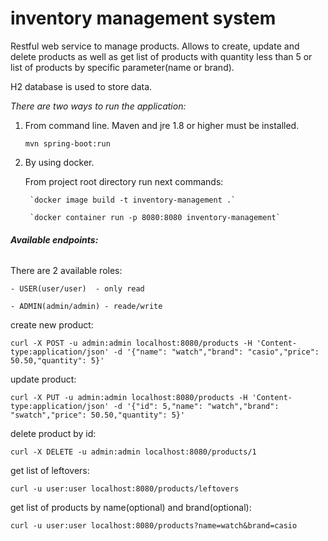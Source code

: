 # inventory management system

Restful web service to manage products.
Allows to create, update and delete products as well as get list of products with quantity less than 5 or list of products by specific parameter(name or brand).

H2 database is used to store data.

_There are two ways to run the application:_
1) From command line. 
Maven and jre 1.8 or higher must be installed. 
    
     `mvn spring-boot:run`
2) By using docker.

    From project root directory run next commands:

        `docker image build -t inventory-management .`

        `docker container run -p 8080:8080 inventory-management`

###### **Available endpoints:**

There are 2 available roles: 

    - USER(user/user)  - only read 
    
    - ADMIN(admin/admin) - reade/write
    
create new product:

`curl -X POST -u admin:admin localhost:8080/products -H 'Content-type:application/json' -d '{"name": "watch","brand": "casio","price": 50.50,"quantity": 5}'`

update product: 

`curl -X PUT -u admin:admin localhost:8080/products -H 'Content-type:application/json' -d '{"id": 5,"name": "watch","brand": "swatch","price": 50.50,"quantity": 5}'`

delete product by id:

`curl -X DELETE -u admin:admin localhost:8080/products/1`

get list of leftovers:

`curl -u user:user localhost:8080/products/leftovers`

get list of products by name(optional) and brand(optional):

`curl -u user:user localhost:8080/products?name=watch&brand=casio`
